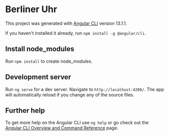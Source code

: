 # Berliner Uhr

This project was generated with [Angular CLI](https://github.com/angular/angular-cli) version 13.1.1.

If you haven't installed it already, run `npm install -g @angular/cli`.

## Install node_modules

Run `npm install` to create node_modules.

## Development server

Run `ng serve` for a dev server. Navigate to `http://localhost:4200/`. The app will automatically reload if you change any of the source files.

## Further help

To get more help on the Angular CLI use `ng help` or go check out the [Angular CLI Overview and Command Reference](https://angular.io/cli) page.
